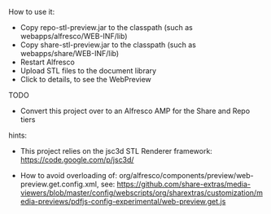 How to use it:

- Copy repo-stl-preview.jar to the classpath (such as webapps/alfresco/WEB-INF/lib)
- Copy share-stl-preview.jar to the classpath (such as webapps/share/WEB-INF/lib)
- Restart Alfresco
- Upload STL files to the document library
- Click to details, to see the WebPreview 

TODO
- Convert this project over to an Alfresco AMP for the Share and Repo tiers

hints:
- This project relies on the jsc3d STL Renderer framework: https://code.google.com/p/jsc3d/

- How to avoid overloading of: org/alfresco/components/preview/web-preview.get.config.xml, see: 
https://github.com/share-extras/media-viewers/blob/master/config/webscripts/org/sharextras/customization/media-previews/pdfjs-config-experimental/web-preview.get.js